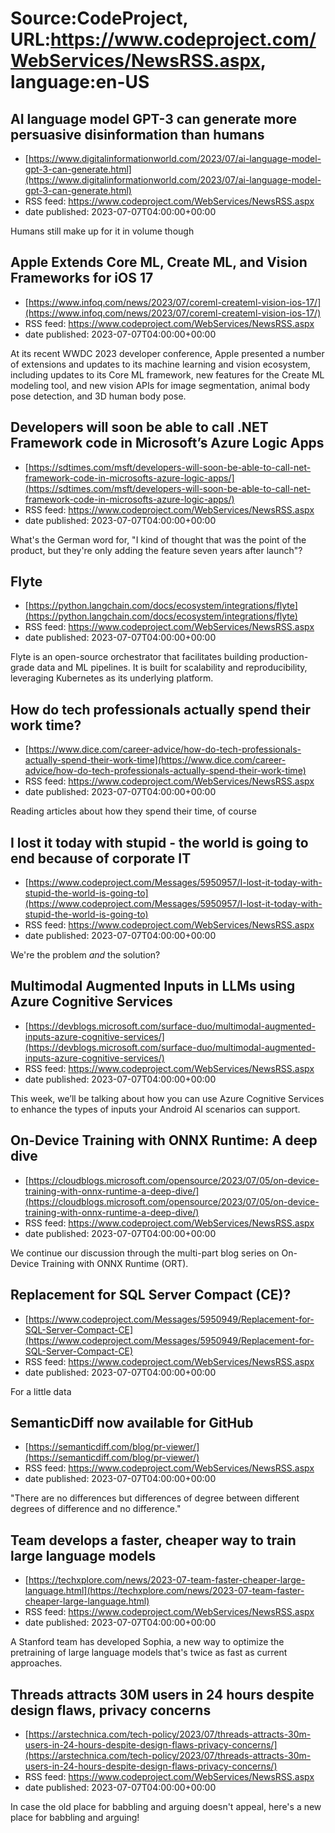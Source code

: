 # Source:CodeProject, URL:https://www.codeproject.com/WebServices/NewsRSS.aspx, language:en-US

## AI language model GPT-3 can generate more persuasive disinformation than humans
 - [https://www.digitalinformationworld.com/2023/07/ai-language-model-gpt-3-can-generate.html](https://www.digitalinformationworld.com/2023/07/ai-language-model-gpt-3-can-generate.html)
 - RSS feed: https://www.codeproject.com/WebServices/NewsRSS.aspx
 - date published: 2023-07-07T04:00:00+00:00

Humans still make up for it in volume though

## Apple Extends Core ML, Create ML, and Vision Frameworks for iOS 17
 - [https://www.infoq.com/news/2023/07/coreml-createml-vision-ios-17/](https://www.infoq.com/news/2023/07/coreml-createml-vision-ios-17/)
 - RSS feed: https://www.codeproject.com/WebServices/NewsRSS.aspx
 - date published: 2023-07-07T04:00:00+00:00

At its recent WWDC 2023 developer conference, Apple presented a number of extensions and updates to its machine learning and vision ecosystem, including updates to its Core ML framework, new features for the Create ML modeling tool, and new vision APIs for image segmentation, animal body pose detection, and 3D human body pose.

## Developers will soon be able to call .NET Framework code in Microsoft’s Azure Logic Apps
 - [https://sdtimes.com/msft/developers-will-soon-be-able-to-call-net-framework-code-in-microsofts-azure-logic-apps/](https://sdtimes.com/msft/developers-will-soon-be-able-to-call-net-framework-code-in-microsofts-azure-logic-apps/)
 - RSS feed: https://www.codeproject.com/WebServices/NewsRSS.aspx
 - date published: 2023-07-07T04:00:00+00:00

What's the German word for, "I kind of thought that was the point of the product, but they're only adding the feature seven years after launch"?

## Flyte
 - [https://python.langchain.com/docs/ecosystem/integrations/flyte](https://python.langchain.com/docs/ecosystem/integrations/flyte)
 - RSS feed: https://www.codeproject.com/WebServices/NewsRSS.aspx
 - date published: 2023-07-07T04:00:00+00:00

Flyte is an open-source orchestrator that facilitates building production-grade data and ML pipelines. It is built for scalability and reproducibility, leveraging Kubernetes as its underlying platform.

## How do tech professionals actually spend their work time?
 - [https://www.dice.com/career-advice/how-do-tech-professionals-actually-spend-their-work-time](https://www.dice.com/career-advice/how-do-tech-professionals-actually-spend-their-work-time)
 - RSS feed: https://www.codeproject.com/WebServices/NewsRSS.aspx
 - date published: 2023-07-07T04:00:00+00:00

Reading articles about how they spend their time, of course

## I lost it today with stupid - the world is going to end because of corporate IT
 - [https://www.codeproject.com/Messages/5950957/I-lost-it-today-with-stupid-the-world-is-going-to](https://www.codeproject.com/Messages/5950957/I-lost-it-today-with-stupid-the-world-is-going-to)
 - RSS feed: https://www.codeproject.com/WebServices/NewsRSS.aspx
 - date published: 2023-07-07T04:00:00+00:00

We're the problem *and* the solution?

## Multimodal Augmented Inputs in LLMs using Azure Cognitive Services
 - [https://devblogs.microsoft.com/surface-duo/multimodal-augmented-inputs-azure-cognitive-services/](https://devblogs.microsoft.com/surface-duo/multimodal-augmented-inputs-azure-cognitive-services/)
 - RSS feed: https://www.codeproject.com/WebServices/NewsRSS.aspx
 - date published: 2023-07-07T04:00:00+00:00

This week, we’ll be talking about how you can use Azure Cognitive Services to enhance the types of inputs your Android AI scenarios can support.

## On-Device Training with ONNX Runtime: A deep dive
 - [https://cloudblogs.microsoft.com/opensource/2023/07/05/on-device-training-with-onnx-runtime-a-deep-dive/](https://cloudblogs.microsoft.com/opensource/2023/07/05/on-device-training-with-onnx-runtime-a-deep-dive/)
 - RSS feed: https://www.codeproject.com/WebServices/NewsRSS.aspx
 - date published: 2023-07-07T04:00:00+00:00

We continue our discussion through the multi-part blog series on On-Device Training with ONNX Runtime (ORT).

## Replacement for SQL Server Compact (CE)?
 - [https://www.codeproject.com/Messages/5950949/Replacement-for-SQL-Server-Compact-CE](https://www.codeproject.com/Messages/5950949/Replacement-for-SQL-Server-Compact-CE)
 - RSS feed: https://www.codeproject.com/WebServices/NewsRSS.aspx
 - date published: 2023-07-07T04:00:00+00:00

For a little data

## SemanticDiff now available for GitHub
 - [https://semanticdiff.com/blog/pr-viewer/](https://semanticdiff.com/blog/pr-viewer/)
 - RSS feed: https://www.codeproject.com/WebServices/NewsRSS.aspx
 - date published: 2023-07-07T04:00:00+00:00

"There are no differences but differences of degree between different degrees of difference and no difference."

## Team develops a faster, cheaper way to train large language models
 - [https://techxplore.com/news/2023-07-team-faster-cheaper-large-language.html](https://techxplore.com/news/2023-07-team-faster-cheaper-large-language.html)
 - RSS feed: https://www.codeproject.com/WebServices/NewsRSS.aspx
 - date published: 2023-07-07T04:00:00+00:00

A Stanford team has developed Sophia, a new way to optimize the pretraining of large language models that's twice as fast as current approaches.

## Threads attracts 30M users in 24 hours despite design flaws, privacy concerns
 - [https://arstechnica.com/tech-policy/2023/07/threads-attracts-30m-users-in-24-hours-despite-design-flaws-privacy-concerns/](https://arstechnica.com/tech-policy/2023/07/threads-attracts-30m-users-in-24-hours-despite-design-flaws-privacy-concerns/)
 - RSS feed: https://www.codeproject.com/WebServices/NewsRSS.aspx
 - date published: 2023-07-07T04:00:00+00:00

In case the old place for babbling and arguing doesn't appeal, here's a new place for babbling and arguing!

